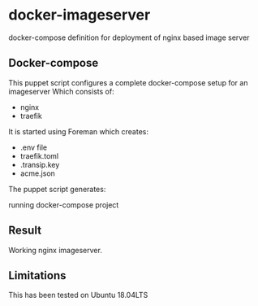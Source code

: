 docker-imageserver
=====================
docker-compose definition for deployment of nginx based image server


Docker-compose
--------------

This puppet script configures a complete docker-compose setup for an imageserver Which
consists of:

 - nginx
 - traefik

It is started using Foreman which creates:

 - .env file
 - traefik.toml
 - .transip.key
 - acme.json

The puppet script generates:

running docker-compose project

Result
------
Working nginx imageserver. 

Limitations
-----------
This has been tested on Ubuntu 18.04LTS 
